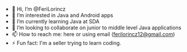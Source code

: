 - 👋 Hi, I’m @FeriLorincz
- 👀 I’m interested in Java and Android apps
- 🌱 I’m currently learning Java at SDA
- 💞️ I’m looking to collaborate on junior to middle level Java applications
- 📫 How to reach me: here or using email (ferilorincz12@gmail.com) 
- ⚡ Fun fact: I'm a seller trying to learn coding.

<!---
FeriLorincz/FeriLorincz is a ✨ special ✨ repository because its `README.md` (this file) appears on your GitHub profile.
You can click the Preview link to take a look at your changes.
--->
